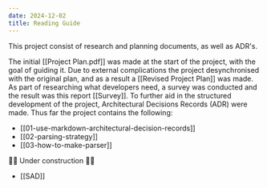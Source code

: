 ```yaml
---
date: 2024-12-02
title: Reading Guide
---
```

This project consist of research and planning documents, as well as ADR's.

The initial [[Project Plan.pdf]] was made at the start of the project, with the goal of guiding it. Due to external complications the project desynchronised with the original plan, and as a result a [[Revised Project Plan]] was made.
As part of researching what developers need, a survey was conducted and the result was this report [[Survey]]. To further aid in the structured development of the project, Architectural Decisions Records (ADR) were made. Thus far the project contains the following:
- [[01-use-markdown-architectural-decision-records]]
- [[02-parsing-strategy]]
- [[03-how-to-make-parser]]

🚧🚧 Under construction 🚧🚧
- [[SAD]]